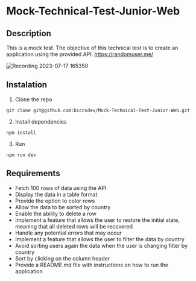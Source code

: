 # Mock-Technical-Test-Junior-Web
## Description
This is a mock test. 
The objective of this technical test is to create an application using the provided API: https://randomuser.me/

![Recording 2023-07-17 165350](https://github.com/biccsdev/Mock-Technical-Test-Junior-Web/assets/86041666/32f38301-3fd1-44e3-8dff-7d6d821fd073)


## Instalation
1. Clone the repo
``` 
git clone git@github.com:biccsdev/Mock-Technical-Test-Junior-Web.git
```
2. Install dependencies
``` 
npm install
```
3. Run 
``` 
npm run dev
```

## Requirements

- Fetch 100 rows of data using the API
- Display the data in a table format
- Provide the option to color rows
- Allow the data to be sorted by country
- Enable the ability to delete a row
- Implement a feature that allows the user to restore the initial state, meaning that all deleted rows will be recovered
- Handle any potential errors that may occur
- Implement a feature that allows the user to filter the data by country
- Avoid sorting users again the data when the user is changing filter by country
- Sort by clicking on the column header
- Provide a README.md file with instructions on how to run the application
